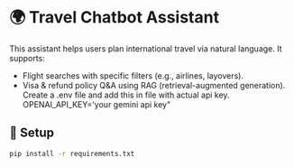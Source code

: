 # 🌍 Travel Chatbot Assistant

This assistant helps users plan international travel via natural language. It supports:
- Flight searches with specific filters (e.g., airlines, layovers).
- Visa & refund policy Q&A using RAG (retrieval-augmented generation).
Create a .env file and add this in file with actual api key. OPENAI_API_KEY='your gemini api key"
## 🔧 Setup

```bash
pip install -r requirements.txt
